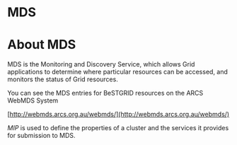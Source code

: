 # MDS

# About MDS 

MDS is the Monitoring and Discovery Service, which allows Grid applications to determine where particular resources can be accessed, and monitors the status of Grid resources.

You can see the MDS entries for BeSTGRID resources on the ARCS WebMDS System

[http://webmds.arcs.org.au/webmds/](http://webmds.arcs.org.au/webmds/)

*MIP* is used to define the properties of a cluster and the services it provides for submission to MDS.
